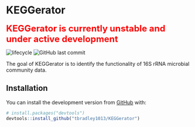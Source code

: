 
<!-- README.md is generated from README.Rmd. Please edit that file -->

# KEGGerator

<font color='red' size='5em'><b>KEGGerator is currently unstable and
under active development</b></font>

<!-- badges: start -->

![lifecycle](https://img.shields.io/badge/lifecycle-experimental-orange.svg)
![GitHub last
commit](https://img.shields.io/github/last-commit/tbradley1013/KEGGerator)

<!-- badges: end -->

The goal of KEGGerator is to identify the functionality of 16S rRNA
microbial community data.

## Installation

You can install the development version from
[GitHub](https://github.com/) with:

``` r
# install.packages("devtools")
devtools::install_github("tbradley1013/KEGGerator")
```

